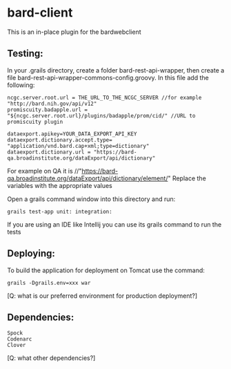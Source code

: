 bard-client
===========

This is an in-place plugin for the bardwebclient

Testing:
--------

In your .grails directory, create a folder bard-rest-api-wrapper, then create a
file bard-rest-api-wrapper-commons-config.groovy.
In this file add the following:
```
ncgc.server.root.url = THE_URL_TO_THE_NCGC_SERVER //for example "http://bard.nih.gov/api/v12"
promiscuity.badapple.url = "${ncgc.server.root.url}/plugins/badapple/prom/cid/" //URL to promiscuity plugin

dataexport.apikey=YOUR_DATA_EXPORT_API_KEY
dataexport.dictionary.accept.type= "application/vnd.bard.cap+xml;type=dictionary"
dataexport.dictionary.url = "https://bard-qa.broadinstitute.org/dataExport/api/dictionary"
```
For example on QA it is //"https://bard-qa.broadinstitute.org/dataExport/api/dictionary/element/"
Replace the variables with the appropriate values

Open a grails command window into this directory and run:
```
grails test-app unit: integration:
```
If you are using an IDE like Intellij you can use its grails command to run the tests

Deploying:
----------

To build the application for deployment on Tomcat use the command:
```
grails -Dgrails.env=xxx war
```
[Q: what is our preferred environment for production deployment?]

Dependencies:
-------------
```
Spock
Codenarc
Clover
```
[Q: what other dependencies?]


